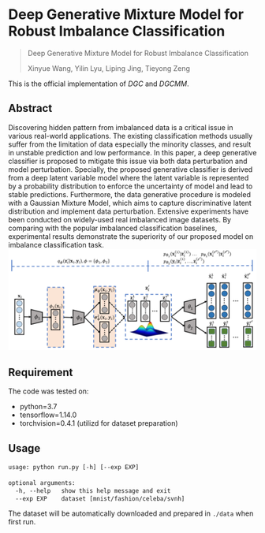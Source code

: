 # Deep Generative Mixture Model for Robust Imbalance Classification

> Deep Generative Mixture Model for Robust Imbalance Classification
>
> Xinyue Wang, Yilin Lyu, Liping Jing, Tieyong Zeng

This is the official implementation of *DGC* and *DGCMM*.

## Abstract
Discovering hidden pattern from imbalanced data is a critical issue in various real-world
applications. The existing classification methods usually suffer from the limitation 
of data especially the minority classes, and result in unstable prediction and low
performance. In this paper, a deep generative classifier is proposed to mitigate this 
issue via both data perturbation and model perturbation. Specially, the proposed 
generative classifier is  derived from a deep latent variable model where the latent 
variable is represented by a probability distribution to enforce the uncertainty of 
model and lead to stable predictions.  Furthermore, the data generative procedure is 
modeled with a Gaussian Mixture Model, which  aims to capture discriminative latent 
distribution and implement data perturbation. Extensive experiments have been conducted
on widely-used real imbalanced image datasets. By comparing with the popular imbalanced 
classification baselines, experimental results demonstrate the superiority of our 
proposed model on imbalance classification task.
![arch](fig/arch.png)

## Requirement
The code was tested on:
- python=3.7
- tensorflow=1.14.0
- torchvision=0.4.1 (utilizd for dataset preparation)


## Usage
```
usage: python run.py [-h] [--exp EXP]

optional arguments:
  -h, --help   show this help message and exit
  --exp EXP    dataset [mnist/fashion/celeba/svnh]
```
The dataset will be automatically downloaded and prepared in `./data` when first run.
